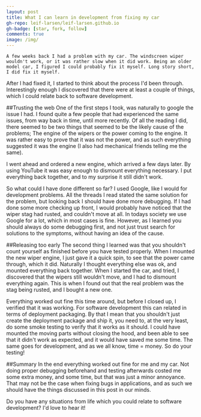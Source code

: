 ```yaml
---
layout: post
title: What I can learn in development from fixing my car
gh-repo: leif-larsen/leif-larsen.github.io
gh-badge: [star, fork, follow]
comments: true
image: /img/
---
```

    
    A few weeks back I had a problem with my car. The windscreen wiper wouldn't work, or it was rather slow when it did work. Being an older model car, I figured I could probably fix it myself. Long story short, I did fix it myself. 

After I had fixed it, I started to think about the process I'd been through. Interestingly enough I discovered that there were at least a couple of things, which I could relate back to software development. 

##Trusting the web
One of the first steps I took, was naturally to google the issue I had. I found quite a few people that had experienced the same issues, from way back in time, until more recently. Of all the reading I did, there seemed to be two things that seemed to be the likely cause of the problems; The engine of the wipers or the power coming to the engine. It was rather easy to prove that it was not the power, and as such everything suggested it was the engine (I also had mechanical friends telling me the same).

I went ahead and ordered a new engine, which arrived a few days later. By using YouTube it was easy enough to dismount everything necessary. I put everything back together, and to my surprise it still didn't work. 

So what could I have done different so far? I used Google, like I would for development problems. All the threads I read stated the same solution for the problem, but looking back I should have done more debugging. If I had done some more checking up front, I would probably have noticed that the wiper stag had rusted, and couldn't move at all. In todays society we use Google for a lot, which in most cases is fine. However, as I learned you should always do some debugging first, and not just trust search for solutions to the symptoms, without having an idea of the cause. 

##Releasing too early
The second thing I learned was that you shouldn't count yourself as finished before you have tested properly. When I mounted the new wiper engine, I just gave it a quick spin, to see that the power came through, which it did. Naturally I thought everything else was ok, and mounted everything back together. When I started the car, and tried, I discovered that the wipers still wouldn't move, and I had to dismount everything again. This is when I found out that the real problem was the stag being rusted, and I bought a new one.

Everything worked out fine this time around, but before I closed up, I verified that it was working. For software development this can related in terms of deployment packaging. By that I mean that you shouldn't just create the deployment package and ship it, you need to, at the very least, do some smoke testing to verify that it works as it should. I could have mounted the moving parts without closing the hood, and been able to see that it didn't work as expected, and it would have saved me some time. The same goes for development, and as we all know, time = money. So do your testing!

##Summary
In the end everything worked out fine for me and my car. Not doing proper debugging beforehand and testing afterwards costed me some extra money, and some time, but that was just a minor annoyance. That may not be the case when fixing bugs in applications, and as such we should have the things discussed in this post in our minds. 

Do you have any situations from life which you could relate to software development? I'd love to hear it!